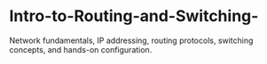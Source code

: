 # Intro-to-Routing-and-Switching-
Network fundamentals, IP addressing, routing protocols, switching concepts, and hands-on configuration.
